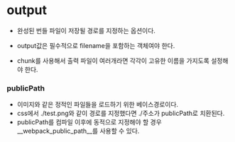 # output

- 완성된 번들 파일이 저장될 경로를 지정하는 옵션이다.

- output값은 필수적으로 filename을 포함하는 객체여야 한다.
- chunk를 사용해서 출력 파일이 여러개라면 각각이 고유한 이름을 가지도록 설정해야 한다.



### publicPath

- 이미지와 같은 정적인 파일들을 로드하기 위한 베이스경로이다.
- css에서 ./test.png와 같이 경로를 지정했다면 ./주소가 publicPath로 치환된다.
- publicPath를 컴파일 이후에 동적으로 지정해야 할 경우 __webpack_public_path__를 사용할 수 있다.

